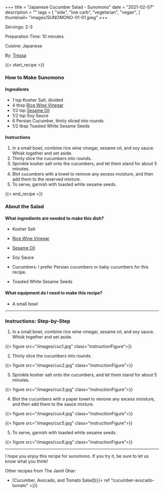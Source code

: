 +++
title = "Japanese Cucumber Salad - Sunomono"
date = "2021-02-07"
description = ""
tags = [
    "side",
    "low carb",
    "vegetarian",
    "vegan",
]
thumbnail= "images/SUNOMONO-01-01.jpeg"
+++

Servings: 2-3 <!--more-->

Preparation Time: 10 minutes 

Cuisine: Japanese 

By: [Tressa](https://www.jamilghar.com/about/)

{{< start_recipe >}}

### How to Make Sunomono 

#### Ingredients 

* 1 tsp Kosher Salt, divided 
* 4 tbsp [Rice Wine Vinegar](https://amzn.to/3feHUZc)
* 1/2 tsp [Sesame Oil](https://amzn.to/3b72o2v)
* 1/2 tsp Soy Sauce 
* 6 Persian Cucumber, thinly sliced into rounds
* 1/2 tbsp Toasted White Sesame Seeds

#### Instructions  

1. In a small bowl, combine rice wine vinegar, sesame oil, and soy sauce. Whisk together and set aside.  
2. Thinly slice the cucumbers into rounds. 
3. Sprinkle kosher salt onto the cucumbers, and let them stand for about 5 minutes. 
4. Blot cucumbers with a towel to remove any excess moisture, and then add them to the reserved mixture. 
5. To serve, garnish with toasted white sesame seeds. 

{{< end_recipe >}}

### About the Salad

#### What ingredients are needed to make this dish?

* Kosher Salt 

* [Rice Wine Vinegar](https://amzn.to/3feHUZc)

* [Sesame Oil](https://amzn.to/3b72o2v)

*  Soy Sauce 

* Cucumbers: I prefer Persian cucumbers or baby cucumbers for this recipe. 

* Toasted White Sesame Seeds

#### What equipment do I need to make this recipe?

* A small bowl 

---- 

### Instructions: Step-by-Step

1. In a small bowl, combine rice wine vinegar, sesame oil, and soy sauce. Whisk together and set aside.  

{{< figure src="/images/cuc1.jpg" class="instructionFigure">}}

2. Thinly slice the cucumbers into rounds. 

{{< figure src="/images/cuc2.jpg" class="instructionFigure">}}

3. Sprinkle kosher salt onto the cucumbers, and let them stand for about 5 minutes. 

{{< figure src="/images/cuc3.jpg" class="instructionFigure">}}

4. Blot the cucumbers with a paper towel to remove any excess moisture, and then add them to the sauce mixture. 

{{< figure src="/images/cuc4.jpg" class="instructionFigure">}}

{{< figure src="/images/cuc5.jpg" class="instructionFigure">}}

5. To serve, garnish with toasted white sesame seeds. 

{{< figure src="/images/cuc6.jpg" class="instructionFigure">}}

----

I hope you enjoy this recipe for sunomono. If you try it, be sure to let us know what you think!

Other recipes from The Jamil Ghar:
* [Cucumber, Avocado, and Tomato Salad]({{< ref "cucumber-avocado-tomato" >}})
